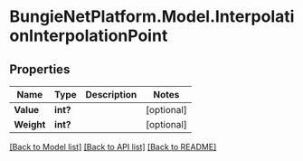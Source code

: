 # BungieNetPlatform.Model.InterpolationInterpolationPoint
## Properties

Name | Type | Description | Notes
------------ | ------------- | ------------- | -------------
**Value** | **int?** |  | [optional] 
**Weight** | **int?** |  | [optional] 

[[Back to Model list]](../README.md#documentation-for-models) [[Back to API list]](../README.md#documentation-for-api-endpoints) [[Back to README]](../README.md)

